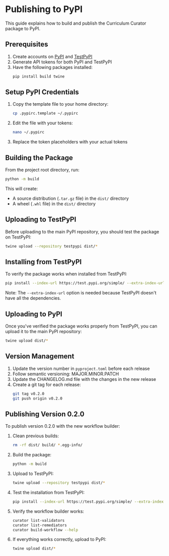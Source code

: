 # Publishing to PyPI

This guide explains how to build and publish the Curriculum Curator package to PyPI.

## Prerequisites

1. Create accounts on [PyPI](https://pypi.org/) and [TestPyPI](https://test.pypi.org/)
2. Generate API tokens for both PyPI and TestPyPI
3. Have the following packages installed:
   ```bash
   pip install build twine
   ```

## Setup PyPI Credentials

1. Copy the template file to your home directory:
   ```bash
   cp .pypirc.template ~/.pypirc
   ```

2. Edit the file with your tokens:
   ```bash
   nano ~/.pypirc
   ```

3. Replace the token placeholders with your actual tokens

## Building the Package

From the project root directory, run:

```bash
python -m build
```

This will create:
- A source distribution (`.tar.gz` file) in the `dist/` directory
- A wheel (`.whl` file) in the `dist/` directory

## Uploading to TestPyPI

Before uploading to the main PyPI repository, you should test the package on TestPyPI:

```bash
twine upload --repository testpypi dist/*
```

## Installing from TestPyPI

To verify the package works when installed from TestPyPI:

```bash
pip install --index-url https://test.pypi.org/simple/ --extra-index-url https://pypi.org/simple/ curriculum-curator
```

Note: The `--extra-index-url` option is needed because TestPyPI doesn't have all the dependencies.

## Uploading to PyPI

Once you've verified the package works properly from TestPyPI, you can upload it to the main PyPI repository:

```bash
twine upload dist/*
```

## Version Management

1. Update the version number in `pyproject.toml` before each release
2. Follow semantic versioning: MAJOR.MINOR.PATCH
3. Update the CHANGELOG.md file with the changes in the new release
4. Create a git tag for each release:
   ```bash
   git tag v0.2.0
   git push origin v0.2.0
   ```

## Publishing Version 0.2.0

To publish version 0.2.0 with the new workflow builder:

1. Clean previous builds:
   ```bash
   rm -rf dist/ build/ *.egg-info/
   ```

2. Build the package:
   ```bash
   python -m build
   ```

3. Upload to TestPyPI:
   ```bash
   twine upload --repository testpypi dist/*
   ```

4. Test the installation from TestPyPI:
   ```bash
   pip install --index-url https://test.pypi.org/simple/ --extra-index-url https://pypi.org/simple/ curriculum-curator==0.2.0
   ```

5. Verify the workflow builder works:
   ```bash
   curator list-validators
   curator list-remediators
   curator build-workflow --help
   ```

6. If everything works correctly, upload to PyPI:
   ```bash
   twine upload dist/*
   ```
